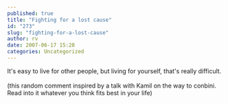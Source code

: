 ```yaml
---
published: true
title: "Fighting for a lost cause"
id: "273"
slug: "fighting-for-a-lost-cause"
author: rv
date: 2007-06-17 15:28
categories: Uncategorized
---
```

It's easy to live for other people, but living for yourself, that's really difficult.<br /><br />(this random comment inspired by a talk with Kamil on the way to conbini. Read into it whatever you think fits best in your life)